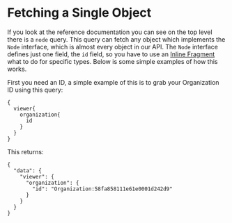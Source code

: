 # Fetching a Single Object

If you look at the reference documentation you can see on the top level there is a `node` query. This query can fetch any object which implements the `Node` interface, which is almost every object in our API. The `Node` interface defines just one field, the `id` field, so you have to use an [Inline Fragment](http://facebook.github.io/graphql/October2016/#sec-Inline-Fragments) what to do for specific types. Below is some simple examples of how this works.

First you need an ID, a simple example of this is to grab your Organization ID using this query:

```
{
  viewer{
    organization{
      id
    }
  }
}
```

This returns:

```
{
  "data": {
    "viewer": {
      "organization": {
        "id": "Organization:58fa858111e61e0001d242d9"
      }
    }
  }
}
```




